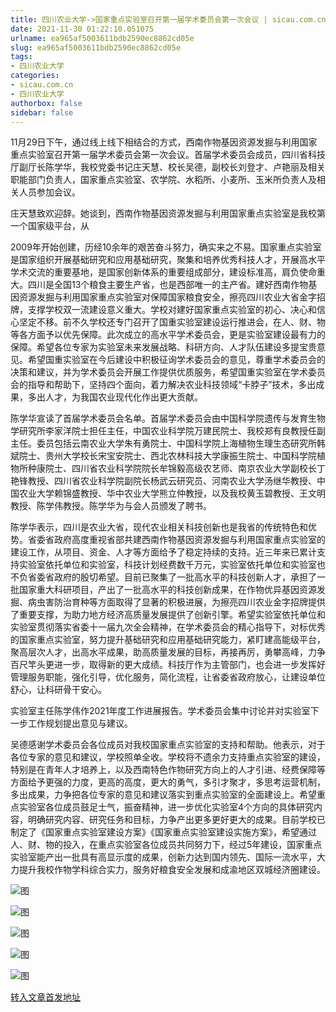 ```yaml
---
title: 四川农业大学->国家重点实验室召开第一届学术委员会第一次会议 | sicau.com.cn
date: 2021-11-30 01:22:10.051075
urlname: ea965af5003611bdb2590ec8862cd05e
slug: ea965af5003611bdb2590ec8862cd05e
tags: 
- 四川农业大学
categories:
- sicau.com.cn
- 四川农业大学
authorbox: false
sidebar: false
---
```

11月29日下午，通过线上线下相结合的方式，西南作物基因资源发掘与利用国家重点实验室召开第一届学术委员会第一次会议。首届学术委员会成员，四川省科技厅副厅长陈学华，我校党委书记庄天慧、校长吴德，副校长刘登才、卢艳丽及相关职能部门负责人，国家重点实验室、农学院、水稻所、小麦所、玉米所负责人及相关人员参加会议。

庄天慧致欢迎辞。她谈到，西南作物基因资源发掘与利用国家重点实验室是我校第一个国家级平台，从
<!--more-->
2009年开始创建，历经10余年的艰苦奋斗努力，确实来之不易。国家重点实验室是国家组织开展基础研究和应用基础研究，聚集和培养优秀科技人才，开展高水平学术交流的重要基地，是国家创新体系的重要组成部分，建设标准高，肩负使命重大。四川是全国13个粮食主要生产省，也是西部唯一的主产省。建好西南作物基因资源发掘与利用国家重点实验室对保障国家粮食安全，擦亮四川农业大省金字招牌，支撑学校双一流建设意义重大。学校对建好国家重点实验室的初心、决心和信心坚定不移。前不久学校还专门召开了国重实验室建设运行推进会，在人、财、物等各方面予以优先保障。此次成立的高水平学术委员会，更是实验室建设最有力的保障。希望各位专家为实验室未来发展战略、科研方向、人才队伍建设多提宝贵意见。希望国重实验室在今后建设中积极征询学术委员会的意见，尊重学术委员会的决策和建议，并为学术委员会开展工作提供优质服务，希望国重实验室在学术委员会的指导和帮助下，坚持四个面向，着力解决农业科技领域“卡脖子”技术，多出成果，多出人才，为我国农业现代化作出更大贡献。

陈学华宣读了首届学术委员会名单。首届学术委员会由中国科学院遗传与发育生物学研究所李家洋院士担任主任，中国农业科学院万建民院士、我校郑有良教授任副主任。委员包括云南农业大学朱有勇院士、中国科学院上海植物生理生态研究所韩斌院士、贵州大学校长宋宝安院士、西北农林科技大学康振生院士、中国科学院植物所种康院士、四川省农业科学院院长牟锦毅高级农艺师、南京农业大学副校长丁艳锋教授、四川省农业科学院副院长杨武云研究员、河南农业大学汤继华教授、中国农业大学赖锦盛教授、华中农业大学熊立仲教授，以及我校黄玉碧教授、王文明教授、陈学伟教授。陈学华为与会人员颁发了聘书。

陈学华表示，四川是农业大省，现代农业相关科技创新也是我省的传统特色和优势。省委省政府高度重视省部共建西南作物基因资源发掘与利用国家重点实验室的建设工作，从项目、资金、人才等方面给予了稳定持续的支持。近三年来已累计支持实验室依托单位和实验室，科技计划经费数千万元，实验室依托单位和实验室也不负省委省政府的殷切希望。目前已聚集了一批高水平的科技创新人才，承担了一批国家重大科研项目，产出了一批高水平的科技创新成果，在作物优异基因资源发掘、病虫害防治育种等方面取得了显著的积极进展，为擦亮四川农业金字招牌提供了重要支撑，为助力地方经济高质量发展提供了创新引擎。希望实验室依托单位和实验室贯彻落实省委十一届九次全会精神，在学术委员会的精心指导下，对标优秀的国家重点实验室，努力提升基础研究和应用基础研究能力，紧盯建高能级平台，聚高层次人才，出高水平成果，助高质量发展的目标，再接再厉，勇攀高峰，力争百尺竿头更进一步，取得新的更大成绩。科技厅作为主管部门，也会进一步发挥好管理服务职能，强化引导，优化服务，简化流程，让省委省政府放心，让建设单位舒心，让科研骨干安心。

实验室主任陈学伟作2021年度工作进展报告。学术委员会集中讨论并对实验室下一步工作规划提出意见与建议。

吴德感谢学术委员会各位成员对我校国家重点实验室的支持和帮助。他表示，对于各位专家的意见和建议，学校照单全收。学校将不遗余力支持重点实验室的建设，特别是在青年人才培养上，以及西南特色作物研究方向上的人才引进、经费保障等方面给予更强的力度，更高的高度，更大的勇气，多引才聚才，多思考运营机制，多出成果，力争把各位专家的意见和建议落实到重点实验室的全面建设上。希望重点实验室各位成员鼓足士气，振奋精神，进一步优化实验室4个方向的具体研究内容，明确研究内容、研究任务和目标，力争产出更多更好更大的成果。目前学校已制定了《国家重点实验室建设方案》《国家重点实验室建设实施方案》，希望通过人、财、物的投入，在重点实验室各位成员共同努力下，经过5年建设，国家重点实验室能产出一批具有高显示度的成果，创新力达到国内领先、国际一流水平，大力提升我校作物学科综合实力，服务好粮食安全发展和成渝地区双城经济圈建设。

![图](https://news.sicau.edu.cn/__local/2/99/D7/5333691B39926D045649206DEDA_F643DF9A_11876.jpg)

![图](https://news.sicau.edu.cn/__local/2/C2/66/F13F70381D53B90511D9BA5CBDE_C65D75C1_101BD.jpg)

![图](https://news.sicau.edu.cn/__local/A/E5/D6/14D651245334C812BE7B31E0288_D056549B_14F53.jpg)

![图](https://news.sicau.edu.cn/__local/7/D0/D7/D44627C37DAF755ED796AA37300_D5186FFA_12A6E.jpg)

![图](https://news.sicau.edu.cn/__local/7/9B/07/25E512DD8C6DEE2D0330CE8ADB6_4A8C4BED_1B619.jpg)

[转入文章首发地址](https://news.sicau.edu.cn/info/1135/65741.htm)